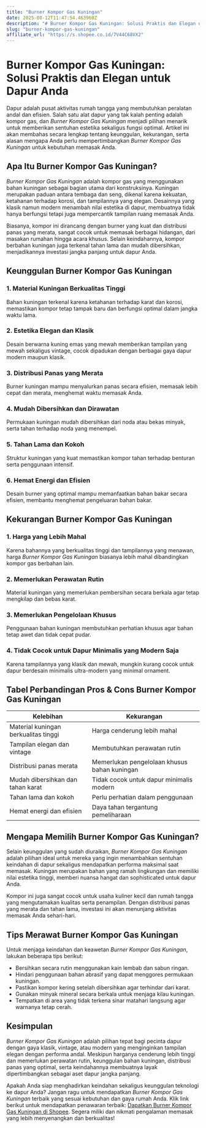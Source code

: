 ```yaml
---
title: "Burner Kompor Gas Kuningan"
date: 2025-08-12T11:47:54.463960Z
description: "# Burner Kompor Gas Kuningan: Solusi Praktis dan Elegan untuk Dapur Anda..."
slug: "burner-kompor-gas-kuningan"
affiliate_url: "https://s.shopee.co.id/7V44C68VX2"
---
```

# Burner Kompor Gas Kuningan: Solusi Praktis dan Elegan untuk Dapur Anda

Dapur adalah pusat aktivitas rumah tangga yang membutuhkan peralatan andal dan efisien. Salah satu alat dapur yang tak kalah penting adalah kompor gas, dan *Burner Kompor Gas Kuningan* menjadi pilihan menarik untuk memberikan sentuhan estetika sekaligus fungsi optimal. Artikel ini akan membahas secara lengkap tentang keunggulan, kekurangan, serta alasan mengapa Anda perlu mempertimbangkan *Burner Kompor Gas Kuningan* untuk kebutuhan memasak Anda.

## Apa Itu Burner Kompor Gas Kuningan?

*Burner Kompor Gas Kuningan* adalah kompor gas yang menggunakan bahan kuningan sebagai bagian utama dari konstruksinya. Kuningan merupakan paduan antara tembaga dan seng, dikenal karena kekuatan, ketahanan terhadap korosi, dan tampilannya yang elegan. Desainnya yang klasik namun modern menambah nilai estetika di dapur, membuatnya tidak hanya berfungsi tetapi juga mempercantik tampilan ruang memasak Anda.

Biasanya, kompor ini dirancang dengan burner yang kuat dan distribusi panas yang merata, sangat cocok untuk memasak berbagai hidangan, dari masakan rumahan hingga acara khusus. Selain keindahannya, kompor berbahan kuningan juga terkenal tahan lama dan mudah dibersihkan, menjadikannya investasi jangka panjang untuk dapur Anda.

## Keunggulan Burner Kompor Gas Kuningan

### 1. Material Kuningan Berkualitas Tinggi
Bahan kuningan terkenal karena ketahanan terhadap karat dan korosi, memastikan kompor tetap tampak baru dan berfungsi optimal dalam jangka waktu lama.

### 2. Estetika Elegan dan Klasik
Desain berwarna kuning emas yang mewah memberikan tampilan yang mewah sekaligus vintage, cocok dipadukan dengan berbagai gaya dapur modern maupun klasik.

### 3. Distribusi Panas yang Merata
Burner kuningan mampu menyalurkan panas secara efisien, memasak lebih cepat dan merata, menghemat waktu memasak Anda.

### 4. Mudah Dibersihkan dan Dirawatan
Permukaan kuningan mudah dibersihkan dari noda atau bekas minyak, serta tahan terhadap noda yang menempel.

### 5. Tahan Lama dan Kokoh
Struktur kuningan yang kuat memastikan kompor tahan terhadap benturan serta penggunaan intensif.

### 6. Hemat Energi dan Efisien
Desain burner yang optimal mampu memanfaatkan bahan bakar secara efisien, membantu menghemat pengeluaran bahan bakar.

## Kekurangan Burner Kompor Gas Kuningan

### 1. Harga yang Lebih Mahal
Karena bahannya yang berkualitas tinggi dan tampilannya yang menawan, harga *Burner Kompor Gas Kuningan* biasanya lebih mahal dibandingkan kompor gas berbahan lain.

### 2. Memerlukan Perawatan Rutin
Material kuningan yang memerlukan pembersihan secara berkala agar tetap mengkilap dan bebas karat.

### 3. Memerlukan Pengelolaan Khusus
Penggunaan bahan kuningan membutuhkan perhatian khusus agar bahan tetap awet dan tidak cepat pudar.

### 4. Tidak Cocok untuk Dapur Minimalis yang Modern Saja
Karena tampilannya yang klasik dan mewah, mungkin kurang cocok untuk dapur berdesain minimalis ultra-modern yang minimal ornament.

## Tabel Perbandingan Pros & Cons Burner Kompor Gas Kuningan

| Kelebihan                                 | Kekurangan                                        |
|--------------------------------------------|--------------------------------------------------|
| Material kuningan berkualitas tinggi     | Harga cenderung lebih mahal                     |
| Tampilan elegan dan vintage             | Membutuhkan perawatan rutin                     |
| Distribusi panas merata                  | Memerlukan pengelolaan khusus bahan kuningan  |
| Mudah dibersihkan dan tahan karat      | Tidak cocok untuk dapur minimalis modern    |
| Tahan lama dan kokoh                     | Perlu perhatian dalam penggunaan           |
| Hemat energi dan efisien                | Daya tahan tergantung pemeliharaan          |

## Mengapa Memilih Burner Kompor Gas Kuningan?

Selain keunggulan yang sudah diuraikan, *Burner Kompor Gas Kuningan* adalah pilihan ideal untuk mereka yang ingin menambahkan sentuhan keindahan di dapur sekaligus mendapatkan performa maksimal saat memasak. Kuningan merupakan bahan yang ramah lingkungan dan memiliki nilai estetika tinggi, memberi nuansa hangat dan sophisticated untuk dapur Anda.

Kompor ini juga sangat cocok untuk usaha kuliner kecil dan rumah tangga yang mengutamakan kualitas serta penampilan. Dengan distribusi panas yang merata dan tahan lama, investasi ini akan menunjang aktivitas memasak Anda sehari-hari.

## Tips Merawat Burner Kompor Gas Kuningan

Untuk menjaga keindahan dan keawetan *Burner Kompor Gas Kuningan*, lakukan beberapa tips berikut:

- Bersihkan secara rutin menggunakan kain lembab dan sabun ringan.
- Hindari penggunaan bahan abrasif yang dapat menggores permukaan kuningan.
- Pastikan kompor kering setelah dibersihkan agar terhindar dari karat.
- Gunakan minyak mineral secara berkala untuk menjaga kilau kuningan.
- Tempatkan di area yang tidak terkena sinar matahari langsung agar warnanya tetap cerah.

## Kesimpulan

*Burner Kompor Gas Kuningan* adalah pilihan tepat bagi pecinta dapur dengan gaya klasik, vintage, atau modern yang menginginkan tampilan elegan dengan performa andal. Meskipun harganya cenderung lebih tinggi dan memerlukan perawatan rutin, keunggulan bahan kuningan, distribusi panas yang optimal, serta keindahannya membuatnya layak dipertimbangkan sebagai aset dapur jangka panjang.

Apakah Anda siap menghadirkan keindahan sekaligus keunggulan teknologi ke dapur Anda? Jangan ragu untuk mendapatkan *Burner Kompor Gas Kuningan* terbaik yang sesuai kebutuhan dan gaya rumah Anda. Klik link berikut untuk mendapatkan penawaran terbaik: [Dapatkan Burner Kompor Gas Kuningan di Shopee](https://s.shopee.co.id/7V44C68VX2). Segera miliki dan nikmati pengalaman memasak yang lebih menyenangkan dan berkualitas!